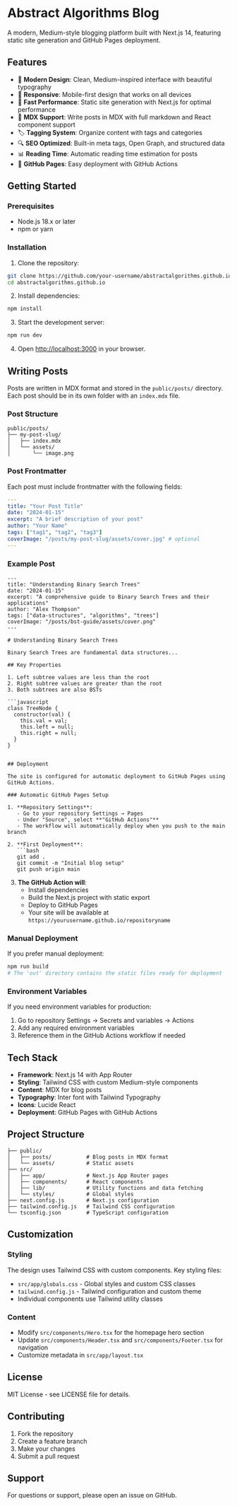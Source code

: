 # Abstract Algorithms Blog

A modern, Medium-style blogging platform built with Next.js 14, featuring static site generation and GitHub Pages deployment.

## Features

- 🎨 **Modern Design**: Clean, Medium-inspired interface with beautiful typography
- 📱 **Responsive**: Mobile-first design that works on all devices
- 🚀 **Fast Performance**: Static site generation with Next.js for optimal performance
- 📝 **MDX Support**: Write posts in MDX with full markdown and React component support
- 🏷️ **Tagging System**: Organize content with tags and categories
- 🔍 **SEO Optimized**: Built-in meta tags, Open Graph, and structured data
- 📊 **Reading Time**: Automatic reading time estimation for posts
- 🎯 **GitHub Pages**: Easy deployment with GitHub Actions

## Getting Started

### Prerequisites

- Node.js 18.x or later
- npm or yarn

### Installation

1. Clone the repository:
```bash
git clone https://github.com/your-username/abstractalgorithms.github.io.git
cd abstractalgorithms.github.io
```

2. Install dependencies:
```bash
npm install
```

3. Start the development server:
```bash
npm run dev
```

4. Open [http://localhost:3000](http://localhost:3000) in your browser.

## Writing Posts

Posts are written in MDX format and stored in the `public/posts/` directory. Each post should be in its own folder with an `index.mdx` file.

### Post Structure

```
public/posts/
├── my-post-slug/
│   ├── index.mdx
│   └── assets/
│       └── image.png
```

### Post Frontmatter

Each post must include frontmatter with the following fields:

```yaml
---
title: "Your Post Title"
date: "2024-01-15"
excerpt: "A brief description of your post"
author: "Your Name"
tags: ["tag1", "tag2", "tag3"]
coverImage: "/posts/my-post-slug/assets/cover.jpg" # optional
---
```

### Example Post

```mdx
---
title: "Understanding Binary Search Trees"
date: "2024-01-15"
excerpt: "A comprehensive guide to Binary Search Trees and their applications"
author: "Alex Thompson"
tags: ["data-structures", "algorithms", "trees"]
coverImage: "/posts/bst-guide/assets/cover.png"
---

# Understanding Binary Search Trees

Binary Search Trees are fundamental data structures...

## Key Properties

1. Left subtree values are less than the root
2. Right subtree values are greater than the root
3. Both subtrees are also BSTs

```javascript
class TreeNode {
  constructor(val) {
    this.val = val;
    this.left = null;
    this.right = null;
  }
}
```
```

## Deployment

The site is configured for automatic deployment to GitHub Pages using GitHub Actions.

### Automatic GitHub Pages Setup

1. **Repository Settings**:
   - Go to your repository Settings → Pages
   - Under "Source", select **"GitHub Actions"**
   - The workflow will automatically deploy when you push to the main branch

2. **First Deployment**:
   ```bash
   git add .
   git commit -m "Initial blog setup"
   git push origin main
   ```

3. **The GitHub Action will**:
   - Install dependencies
   - Build the Next.js project with static export
   - Deploy to GitHub Pages
   - Your site will be available at `https://yourusername.github.io/repositoryname`

### Manual Deployment

If you prefer manual deployment:

```bash
npm run build
# The 'out' directory contains the static files ready for deployment
```

### Environment Variables

If you need environment variables for production:

1. Go to repository Settings → Secrets and variables → Actions
2. Add any required environment variables
3. Reference them in the GitHub Actions workflow if needed

## Tech Stack

- **Framework**: Next.js 14 with App Router
- **Styling**: Tailwind CSS with custom Medium-style components
- **Content**: MDX for blog posts
- **Typography**: Inter font with Tailwind Typography
- **Icons**: Lucide React
- **Deployment**: GitHub Pages with GitHub Actions

## Project Structure

```
├── public/
│   ├── posts/           # Blog posts in MDX format
│   └── assets/          # Static assets
├── src/
│   ├── app/             # Next.js App Router pages
│   ├── components/      # React components
│   ├── lib/             # Utility functions and data fetching
│   └── styles/          # Global styles
├── next.config.js       # Next.js configuration
├── tailwind.config.js   # Tailwind CSS configuration
└── tsconfig.json        # TypeScript configuration
```

## Customization

### Styling

The design uses Tailwind CSS with custom components. Key styling files:

- `src/app/globals.css` - Global styles and custom CSS classes
- `tailwind.config.js` - Tailwind configuration and custom theme
- Individual components use Tailwind utility classes

### Content

- Modify `src/components/Hero.tsx` for the homepage hero section
- Update `src/components/Header.tsx` and `src/components/Footer.tsx` for navigation
- Customize metadata in `src/app/layout.tsx`

## License

MIT License - see LICENSE file for details.

## Contributing

1. Fork the repository
2. Create a feature branch
3. Make your changes
4. Submit a pull request

## Support

For questions or support, please open an issue on GitHub.
